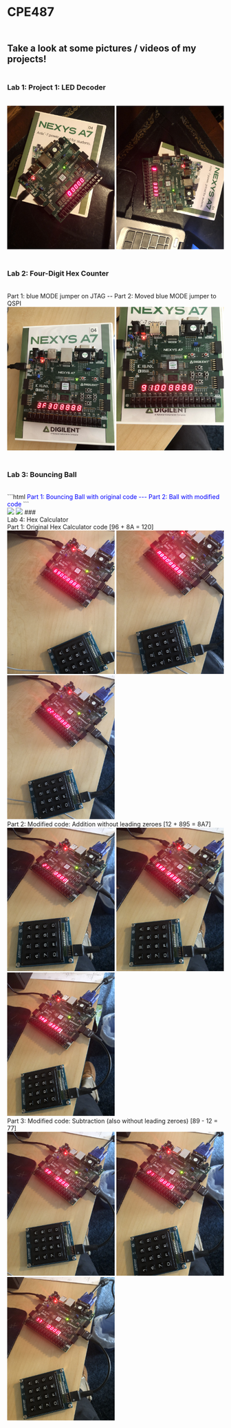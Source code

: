 # CPE487
## <br>Take a look at some pictures / videos of my projects!
### <br>Lab 1: Project 1: LED Decoder </span>
<br><img src = "images/Lab1_1.jpg" width ="250">
<img src = "images/Lab1_2.jpg" width ="250">
### <br> Lab 2: Four-Digit Hex Counter
<br> Part 1: blue MODE jumper on JTAG -- Part 2: Moved blue MODE jumper to QSPI 
<br><img src = "images/Lab2_1.JPG" width ="250">
<img src = "images/Lab2_2.JPG" width ="250">
### <br> Lab 3: Bouncing Ball
<br>
```html
<span style="color:blue"> Part 1: Bouncing Ball with original code --- Part 2: Ball with modified code </span>
```
<br><img src = "images/Lab3_2.gif" width ="300">
<img src = "images/Lab3_3.gif" width ="300">
### <br> Lab 4: Hex Calculator
<br> Part 1: Original Hex Calculator code [96 + 8A = 120]
<br><img src = "images/Lab4_11.JPG" width ="250">
<img src = "images/Lab4_12.JPG" width ="250">
<img src = "images/Lab4_13.JPG" width ="250">
<br> Part 2: Modified code: Addition without leading zeroes [12 + 895 = 8A7]
<br><img src = "images/Lab4_21.JPG" width ="250">
<img src = "images/Lab4_22.JPG" width ="250">
<img src = "images/Lab4_23.JPG" width ="250">
<br> Part 3: Modified code: Subtraction (also without leading zeroes) [89 - 12 = 77]
<br><img src = "images/Lab4_31.JPG" width ="250">
<img src = "images/Lab4_32.JPG" width ="250">
<img src = "images/Lab4_33.JPG" width ="250">

